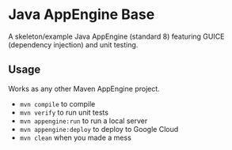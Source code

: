 # Java AppEngine Base

A skeleton/example Java AppEngine (standard 8) featuring GUICE (dependency 
injection) and unit testing.



## Usage
Works as any other Maven AppEngine project.
* `mvn compile` to compile
* `mvn verify` to run unit tests
* `mvn appengine:run` to run a local server
* `mvn appengine:deploy` to deploy to Google Cloud
* `mvn clean` when you made a mess
